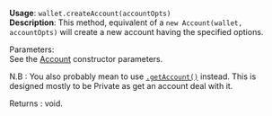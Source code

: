 **Usage**: `wallet.createAccount(accountOpts)`  
**Description**: This method, equivalent of a `new Account(wallet, accountOpts)` will create a new account having the specified options.   

Parameters:   
See the [Account](/account/Account.md) constructor parameters.

N.B : You also probably mean to use [`.getAccount()`](/wallet/getAccount) instead. This is designed mostly to be Private as get an account deal with it.

Returns : void.

